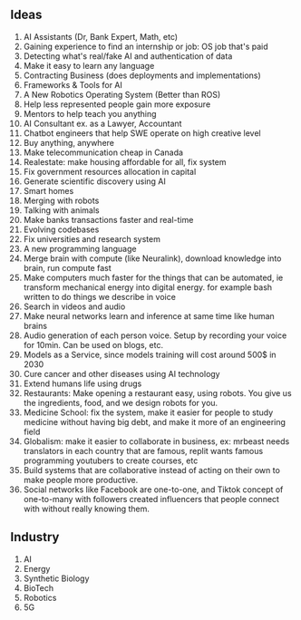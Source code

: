 ## Ideas
1. AI Assistants (Dr, Bank Expert, Math, etc)
2. Gaining experience to find an internship or job: OS job that's paid
3. Detecting what's real/fake AI and authentication of data
4. Make it easy to learn any language
5. Contracting Business (does deployments and implementations)
6. Frameworks & Tools for AI 
7. A New Robotics Operating System (Better than ROS)
8. Help less represented people gain more exposure
9. Mentors to help teach you anything
10. AI Consultant ex. as a Lawyer, Accountant
11. Chatbot engineers that help SWE operate on high creative level
12. Buy anything, anywhere
13. Make telecommunication cheap in Canada
14. Realestate: make housing affordable for all, fix system
15. Fix government resources allocation in capital 
16. Generate scientific discovery using AI
17. Smart homes
18. Merging with robots
19. Talking with animals
20. Make banks transactions faster and real-time
21. Evolving codebases
22. Fix universities and research system
23. A new programming language
24. Merge brain with compute (like Neuralink), download knowledge into brain, run compute fast
25. Make computers much faster for the things that can be automated, ie transform mechanical energy into digital energy. for example bash written to do things we describe in voice
26. Search in videos and audio
27. Make neural networks learn and inference at same time like human brains
28. Audio generation of each person voice. Setup by recording your voice for 10min. Can be used on blogs, etc.
29. Models as a Service, since models training will cost around 500$ in 2030
30. Cure cancer and other diseases using AI technology
31. Extend humans life using drugs
32. Restaurants: Make opening a restaurant easy, using robots. You give us the ingredients, food, and we design robots for you. 
33. Medicine School: fix the system, make it easier for people to study medicine without having big debt, and make it more of an engineering field
34. Globalism: make it easier to collaborate in business, ex: mrbeast needs translators in each country that are famous, replit wants famous programming youtubers to create courses, etc
35. Build systems that are collaborative instead of acting on their own to make people more productive.
36. Social networks like Facebook are one-to-one, and Tiktok concept of one-to-many with followers created influencers that people connect with without really knowing them.

## Industry
1. AI
2. Energy
3. Synthetic Biology
4. BioTech
5. Robotics
6. 5G
